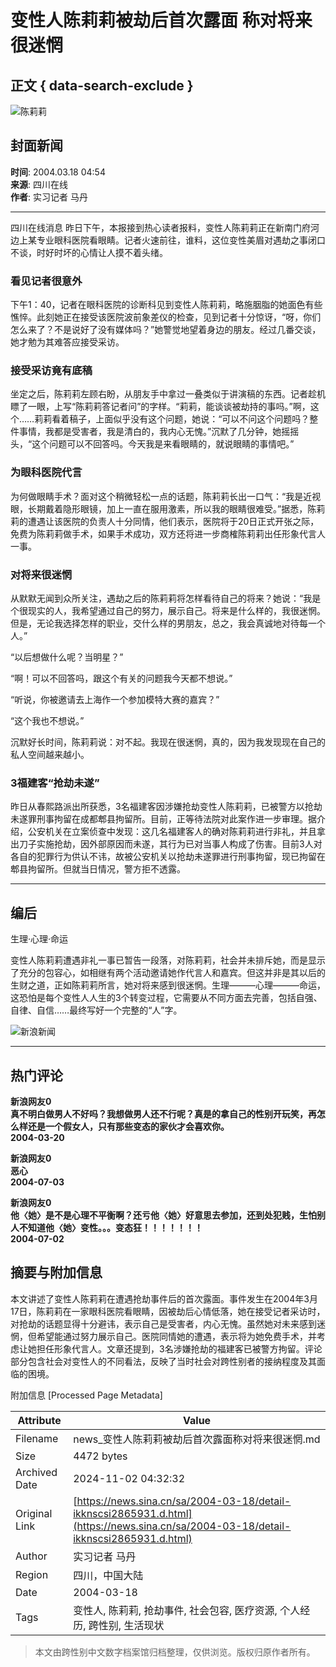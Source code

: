 # 变性人陈莉莉被劫后首次露面 称对将来很迷惘

## 正文 { data-search-exclude }


![陈莉莉](//n.sinaimg.cn/sinakd10200/360/w180h180/20221208/1a02-2366e83a0687902c7c77d1f31727c30f.jpg)

## 封面新闻

**时间**: 2004.03.18 04:54  
**来源**: 四川在线  
**作者**: 实习记者 马丹

---

四川在线消息 昨日下午，本报接到热心读者报料，变性人陈莉莉正在新南门府河边上某专业眼科医院看眼睛。记者火速前往，谁料，这位变性美眉对遇劫之事闭口不谈，时好时坏的心情让人摸不着头绪。

### 看见记者很意外

下午1：40，记者在眼科医院的诊断科见到变性人陈莉莉，略施胭脂的她面色有些憔悴。此刻她正在接受该医院波前象差仪的检查，见到记者十分惊讶，“呀，你们怎么来了？不是说好了没有媒体吗？”她警觉地望着身边的朋友。经过几番交谈，她才勉为其难答应接受采访。

### 接受采访竟有底稿

坐定之后，陈莉莉左顾右盼，从朋友手中拿过一叠类似于讲演稿的东西。记者趁机瞟了一眼，上写“陈莉莉答记者问”的字样。“莉莉，能谈谈被劫持的事吗。”啊，这个……莉莉看着稿子，上面似乎没有这个问题，她说：“可以不问这个问题吗？整件事情，我都是受害者，我是清白的，我内心无愧。”沉默了几分钟，她摇摇头，“这个问题可以不回答吗。今天我是来看眼睛的，就说眼睛的事情吧。”

### 为眼科医院代言

为何做眼睛手术？面对这个稍微轻松一点的话题，陈莉莉长出一口气：“我是近视眼，长期戴着隐形眼镜，加上一直在服用激素，所以我的眼睛很难受。”据悉，陈莉莉的遭遇让该医院的负责人十分同情，他们表示，医院将于20日正式开张之际，免费为陈莉莉做手术，如果手术成功，双方还将进一步商榷陈莉莉出任形象代言人一事。

### 对将来很迷惘

从默默无闻到众所关注，遇劫之后的陈莉莉将怎样看待自己的将来？她说：“我是个很现实的人，我希望通过自己的努力，展示自己。将来是什么样的，我很迷惘。但是，无论我选择怎样的职业，交什么样的男朋友，总之，我会真诚地对待每一个人。”

“以后想做什么呢？当明星？”

“啊！可以不回答吗，跟这个有关的问题我今天都不想说。”

“听说，你被邀请去上海作一个参加模特大赛的嘉宾？”

“这个我也不想说。”

沉默好长时间，陈莉莉说：对不起。我现在很迷惘，真的，因为我发现现在自己的私人空间越来越小。 

### 3福建客“抢劫未遂”

昨日从春熙路派出所获悉，3名福建客因涉嫌抢劫变性人陈莉莉，已被警方以抢劫未遂罪刑事拘留在成都郫县拘留所。目前，正等待法院对此案作进一步审理。据介绍，公安机关在立案侦查中发现：这几名福建客人的确对陈莉莉进行非礼，并且拿出刀子实施抢劫，因外部原因而未遂，其行为已对当事人构成了伤害。目前3人对各自的犯罪行为供认不讳，故被公安机关以抢劫未遂罪进行刑事拘留，现已拘留在郫县拘留所。但就当日情况，警方拒不透露。 

---

## 编后

生理·心理·命运

变性人陈莉莉遭遇非礼一事已暂告一段落，对陈莉莉，社会并未排斥她，而是显示了充分的包容心，如相继有两个活动邀请她作代言人和嘉宾。但这并非是其以后的生财之道，正如陈莉莉所言，她对将来感到很迷惘。生理———心理———命运，这恐怕是每个变性人人生的3个转变过程，它需要从不同方面去完善，包括自强、自律、自信……最终写好一个完整的“人”字。

![新浪新闻](https://n.sinaimg.cn/default/80905340/20200331/sinalogo.png)

---

## 热门评论

**新浪网友0**  
**真不明白做男人不好吗？我想做男人还不行呢？真是的拿自己的性别开玩笑，再怎么样还是一个假女人，只有那些变态的家伙才会喜欢你。**  
**2004-03-20**

**新浪网友0**  
**恶心**  
**2004-07-03**

**新浪网友0**  
**他〈她〉是不是心理不平衡啊？还亏他〈她〉好意思去参加，还到处犯贱，生怕别人不知道他〈她〉变性。。。变态狂！！！！！！！**  
**2004-07-02**

## 摘要与附加信息

<!-- tcd_abstract -->
本文讲述了变性人陈莉莉在遭遇抢劫事件后的首次露面。事件发生在2004年3月17日，陈莉莉在一家眼科医院看眼睛，因被劫后心情低落，她在接受记者采访时，对抢劫的话题显得十分避讳，表示自己是受害者，内心无愧。虽然她对未来感到迷惘，但希望能通过努力展示自己。医院同情她的遭遇，表示将为她免费手术，并考虑让她担任形象代言人。文章还提到，3名涉嫌抢劫的福建客已被警方拘留。评论部分包含社会对变性人的不同看法，反映了当时社会对跨性别者的接纳程度及其面临的困境。
<!-- tcd_abstract_end -->

附加信息 [Processed Page Metadata]

| Attribute       | Value                                  |
|-----------------|----------------------------------------|
| Filename        | news_变性人陈莉莉被劫后首次露面称对将来很迷惘.md                             |
| Size            | 4472 bytes                           |
| Archived Date   | 2024-11-02 04:32:32                             |
| Original Link   | [https://news.sina.cn/sa/2004-03-18/detail-ikknscsi2865931.d.html](https://news.sina.cn/sa/2004-03-18/detail-ikknscsi2865931.d.html)                       |
| Author          | 实习记者 马丹                               |
| Region          | 四川，中国大陆                               |
| Date            | 2004-03-18                                 |
| Tags            | 变性人, 陈莉莉, 抢劫事件, 社会包容, 医疗资源, 个人经历, 跨性别, 生活现状                                 |
>
> 本文由跨性别中文数字档案馆归档整理，仅供浏览。版权归原作者所有。
>